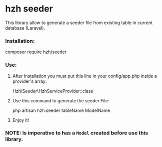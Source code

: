 # hzh seeder

This library allow to generate a seeder file from existing table in current database (Laravel).

### Installation:

composer require hzh/seeder

### Use:

1. After Installation you must put this line in your config/app.php inside a provider's array:

      Hzh\Seeder\HzhServiceProvider::class
      
      
2. Use this command to generate the seeder File:

      php artisan hzh:seeder tableName ModelName
      
3. Enjoy it!


### NOTE: Is imperative to has a `Model` created before use this library.



